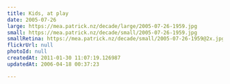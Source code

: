 ```yaml
---
title: Kids, at play
date: 2005-07-26
large: https://mea.patrick.nz/decade/large/2005-07-26-1959.jpg
small: https://mea.patrick.nz/decade/small/2005-07-26-1959.jpg
smallRetina: https://mea.patrick.nz/decade/small/2005-07-26-1959@2x.jpg
flickrUrl: null
photoId: null
createdAt: 2011-01-30 11:07:19.126987
updatedAt: 2006-04-18 00:37:23

---
```


